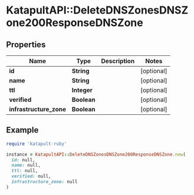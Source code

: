 # KatapultAPI::DeleteDNSZonesDNSZone200ResponseDNSZone

## Properties

| Name | Type | Description | Notes |
| ---- | ---- | ----------- | ----- |
| **id** | **String** |  | [optional] |
| **name** | **String** |  | [optional] |
| **ttl** | **Integer** |  | [optional] |
| **verified** | **Boolean** |  | [optional] |
| **infrastructure_zone** | **Boolean** |  | [optional] |

## Example

```ruby
require 'katapult-ruby'

instance = KatapultAPI::DeleteDNSZonesDNSZone200ResponseDNSZone.new(
  id: null,
  name: null,
  ttl: null,
  verified: null,
  infrastructure_zone: null
)
```

